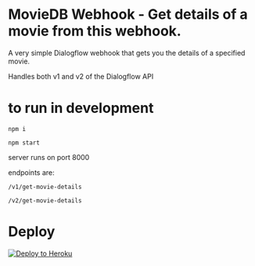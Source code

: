 # MovieDB Webhook - Get details of a movie from this webhook.

A very simple Dialogflow webhook that gets you the details of a specified movie.

Handles both v1 and v2 of the Dialogflow API

# to run in development

`npm i`

`npm start`

server runs on port 8000

endpoints are:

`/v1/get-movie-details`

`/v2/get-movie-details`


# Deploy
[![Deploy to Heroku](https://www.herokucdn.com/deploy/button.svg)](https://heroku.com/deploy)
